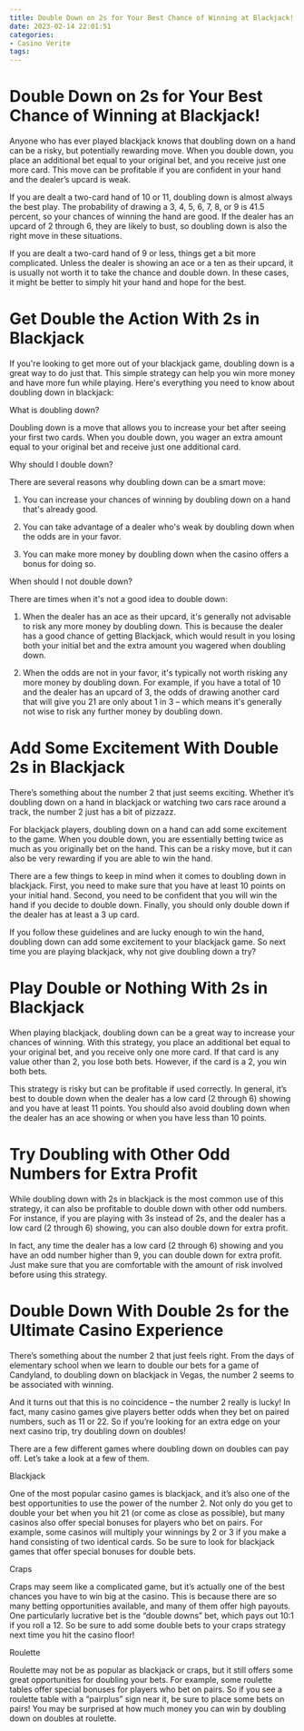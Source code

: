 ```yaml
---
title: Double Down on 2s for Your Best Chance of Winning at Blackjack!
date: 2023-02-14 22:01:51
categories:
- Casino Verite
tags:
---
```



#  Double Down on 2s for Your Best Chance of Winning at Blackjack!

 Anyone who has ever played blackjack knows that doubling down on a hand can be a risky, but potentially rewarding move. When you double down, you place an additional bet equal to your original bet, and you receive just one more card. This move can be profitable if you are confident in your hand and the dealer’s upcard is weak.

If you are dealt a two-card hand of 10 or 11, doubling down is almost always the best play. The probability of drawing a 3, 4, 5, 6, 7, 8, or 9 is 41.5 percent, so your chances of winning the hand are good. If the dealer has an upcard of 2 through 6, they are likely to bust, so doubling down is also the right move in these situations.

If you are dealt a two-card hand of 9 or less, things get a bit more complicated. Unless the dealer is showing an ace or a ten as their upcard, it is usually not worth it to take the chance and double down. In these cases, it might be better to simply hit your hand and hope for the best.

#  Get Double the Action With 2s in Blackjack

If you're looking to get more out of your blackjack game, doubling down is a great way to do just that. This simple strategy can help you win more money and have more fun while playing. Here's everything you need to know about doubling down in blackjack:

What is doubling down?

Doubling down is a move that allows you to increase your bet after seeing your first two cards. When you double down, you wager an extra amount equal to your original bet and receive just one additional card.

Why should I double down?

There are several reasons why doubling down can be a smart move:

1. You can increase your chances of winning by doubling down on a hand that's already good.

2. You can take advantage of a dealer who's weak by doubling down when the odds are in your favor.

3. You can make more money by doubling down when the casino offers a bonus for doing so.

When should I not double down?

There are times when it's not a good idea to double down:

1. When the dealer has an ace as their upcard, it's generally not advisable to risk any more money by doubling down. This is because the dealer has a good chance of getting Blackjack, which would result in you losing both your initial bet and the extra amount you wagered when doubling down.

2. When the odds are not in your favor, it's typically not worth risking any more money by doubling down. For example, if you have a total of 10 and the dealer has an upcard of 3, the odds of drawing another card that will give you 21 are only about 1 in 3 – which means it's generally not wise to risk any further money by doubling down.

#  Add Some Excitement With Double 2s in Blackjack

There’s something about the number 2 that just seems exciting. Whether it’s doubling down on a hand in blackjack or watching two cars race around a track, the number 2 just has a bit of pizzazz.

For blackjack players, doubling down on a hand can add some excitement to the game. When you double down, you are essentially betting twice as much as you originally bet on the hand. This can be a risky move, but it can also be very rewarding if you are able to win the hand.

There are a few things to keep in mind when it comes to doubling down in blackjack. First, you need to make sure that you have at least 10 points on your initial hand. Second, you need to be confident that you will win the hand if you decide to double down. Finally, you should only double down if the dealer has at least a 3 up card.

If you follow these guidelines and are lucky enough to win the hand, doubling down can add some excitement to your blackjack game. So next time you are playing blackjack, why not give doubling down a try?

#  Play Double or Nothing With 2s in Blackjack

When playing blackjack, doubling down can be a great way to increase your chances of winning. With this strategy, you place an additional bet equal to your original bet, and you receive only one more card. If that card is any value other than 2, you lose both bets. However, if the card is a 2, you win both bets.

This strategy is risky but can be profitable if used correctly. In general, it’s best to double down when the dealer has a low card (2 through 6) showing and you have at least 11 points. You should also avoid doubling down when the dealer has an ace showing or when you have less than 10 points.

# Try Doubling with Other Odd Numbers for Extra Profit

While doubling down with 2s in blackjack is the most common use of this strategy, it can also be profitable to double down with other odd numbers. For instance, if you are playing with 3s instead of 2s, and the dealer has a low card (2 through 6) showing, you can also double down for extra profit.

In fact, any time the dealer has a low card (2 through 6) showing and you have an odd number higher than 9, you can double down for extra profit. Just make sure that you are comfortable with the amount of risk involved before using this strategy.

#  Double Down With Double 2s for the Ultimate Casino Experience

There’s something about the number 2 that just feels right. From the days of elementary school when we learn to double our bets for a game of Candyland, to doubling down on blackjack in Vegas, the number 2 seems to be associated with winning.

And it turns out that this is no coincidence – the number 2 really is lucky! In fact, many casino games give players better odds when they bet on paired numbers, such as 11 or 22. So if you’re looking for an extra edge on your next casino trip, try doubling down on doubles!

There are a few different games where doubling down on doubles can pay off. Let’s take a look at a few of them.

Blackjack

One of the most popular casino games is blackjack, and it’s also one of the best opportunities to use the power of the number 2. Not only do you get to double your bet when you hit 21 (or come as close as possible), but many casinos also offer special bonuses for players who bet on pairs. For example, some casinos will multiply your winnings by 2 or 3 if you make a hand consisting of two identical cards. So be sure to look for blackjack games that offer special bonuses for double bets.

Craps

Craps may seem like a complicated game, but it’s actually one of the best chances you have to win big at the casino. This is because there are so many betting opportunities available, and many of them offer high payouts. One particularly lucrative bet is the “double downs” bet, which pays out 10:1 if you roll a 12. So be sure to add some double bets to your craps strategy next time you hit the casino floor!

 Roulette

Roulette may not be as popular as blackjack or craps, but it still offers some great opportunities for doubling your bets. For example, some roulette tables offer special bonuses for players who bet on pairs. So if you see a roulette table with a “pairplus” sign near it, be sure to place some bets on pairs! You may be surprised at how much money you can win by doubling down on doubles at roulette.